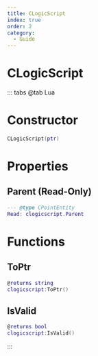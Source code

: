 ```yaml
---
title: CLogicScript
index: true
order: 2
category:
  - Guide
---
```


# CLogicScript

::: tabs
@tab Lua
# Constructor
```lua
CLogicScript(ptr)
```
# Properties
## Parent (Read-Only)
```lua
--- @type CPointEntity
Read: clogicscript.Parent
```
# Functions
## ToPtr
```lua
@returns string
clogicscript:ToPtr()
```
## IsValid
```lua
@returns bool
clogicscript:IsValid()
```

:::
